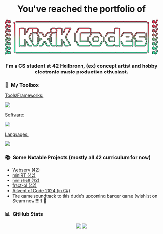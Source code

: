 <h1 align="center">You've reached the portfolio of</h1>
<p align="center">
  <img src="logo.png" alt="Logo" width="800"/>
</p>
<h3 align="center">I'm a CS student at 42 Heilbronn, (ex) concept artist and hobby electronic music production ethusiast.</h3>

### 🔧 &nbsp;My Toolbox

<p align="left">
  <a href="https://skillicons.dev">
    <p>Tools/Frameworks:</p>
    <img src="https://skillicons.dev/icons?i=git,docker,cmake,dotnet,markdown,notion" />
    <p>Software:</p>
    <img src="https://skillicons.dev/icons?i=vscode,visualstudio,neovim,obsidian,unity,unreal,photoshop" />
    <p>Languages:</p>
    <img src="https://skillicons.dev/icons?i=bash,c,cpp,cs,html,css" />
  </a>
</p>

### 📚 &nbsp;Some Notable Projects (mostly all 42 curriculum for now)

- [Webserv (42)](https://github.com/N03l-MG/webserv)
- [miniRT (42)](https://github.com/N03l-MG/miniRT)
- [minishell (42)](https://github.com/N03l-MG/minishell)
- [fract-ol (42)](https://github.com/N03l-MG/fract-ol)
- [Advent of Code 2024 (in C#)](https://github.com/N03l-MG/AdventOfCode2024)
- The game soundtrack to [this dude's](https://github.com/Cimex404) upcoming banger game (wishlist on Steam now!!!!!) 🤫

### 📊 &nbsp;GitHub Stats

<p align="center">
<a href="https://github.com/kixikCodes">
  <img height="180em" src="https://github-readme-stats-eight-theta.vercel.app/api?username=kixikCodes&show_icons=true&theme=radical&include_all_commits=true&count_private=true"/>
  <img height="180em" src="https://github-readme-stats-eight-theta.vercel.app/api/top-langs/?username=kixikCodes&layout=compact&langs_count=4&theme=radical"/>
</a>
</p>
